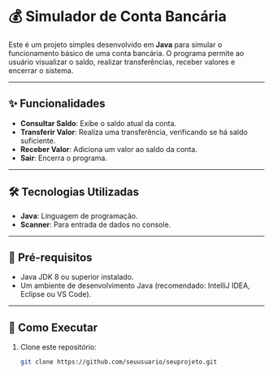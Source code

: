 # 💰 Simulador de Conta Bancária

Este é um projeto simples desenvolvido em **Java** para simular o funcionamento básico de uma conta bancária. O programa permite ao usuário visualizar o saldo, realizar transferências, receber valores e encerrar o sistema.

---

## ✨ Funcionalidades

- **Consultar Saldo**: Exibe o saldo atual da conta.
- **Transferir Valor**: Realiza uma transferência, verificando se há saldo suficiente.
- **Receber Valor**: Adiciona um valor ao saldo da conta.
- **Sair**: Encerra o programa.

---

## 🛠️ Tecnologias Utilizadas

- **Java**: Linguagem de programação.
- **Scanner**: Para entrada de dados no console.

---

## 🧰 Pré-requisitos

- Java JDK 8 ou superior instalado.
- Um ambiente de desenvolvimento Java (recomendado: IntelliJ IDEA, Eclipse ou VS Code).

---

## 🚀 Como Executar

1. Clone este repositório:
   ```bash
   git clone https://github.com/seuusuario/seuprojeto.git
